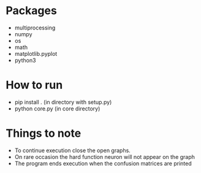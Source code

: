 #  Packages 
* multiprocessing
* numpy
* os
* math
* matplotlib.pyplot
* python3

# How to run 
* pip install . (in directory with setup.py)
* python core.py (in core directory)

# Things to note
* To continue execution close the open graphs. 
* On rare occasion the hard function neuron will not appear on the graph 
* The program ends execution when the confusion matrices are printed 
